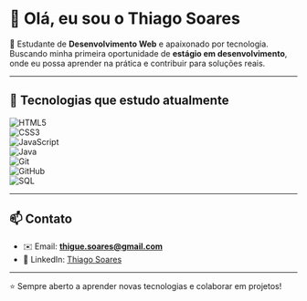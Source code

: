 # 👋 Olá, eu sou o Thiago Soares  

🎯 Estudante de **Desenvolvimento Web** e apaixonado por tecnologia.  
Buscando minha primeira oportunidade de **estágio em desenvolvimento**, onde eu possa aprender na prática e contribuir para soluções reais.  

---

## 🚀 Tecnologias que estudo atualmente  

![HTML5](https://img.shields.io/badge/HTML5-E34F26?style=for-the-badge&logo=html5&logoColor=white)  
![CSS3](https://img.shields.io/badge/CSS3-1572B6?style=for-the-badge&logo=css3&logoColor=white)  
![JavaScript](https://img.shields.io/badge/JavaScript-F7DF1E?style=for-the-badge&logo=javascript&logoColor=black)  
![Java](https://img.shields.io/badge/Java-ED8B00?style=for-the-badge&logo=openjdk&logoColor=white)  
![Git](https://img.shields.io/badge/Git-F05032?style=for-the-badge&logo=git&logoColor=white)  
![GitHub](https://img.shields.io/badge/GitHub-181717?style=for-the-badge&logo=github&logoColor=white)  
![SQL](https://img.shields.io/badge/SQL-336791?style=for-the-badge&logo=postgresql&logoColor=white)  

---

## 📫 Contato
- ✉️ Email: **thigue.soares@gmail.com**  
- 💼 LinkedIn: [Thiago Soares](https://www.linkedin.com/in/thiago-soares-274bb2271/)  

---

⭐ Sempre aberto a aprender novas tecnologias e colaborar em projetos!
